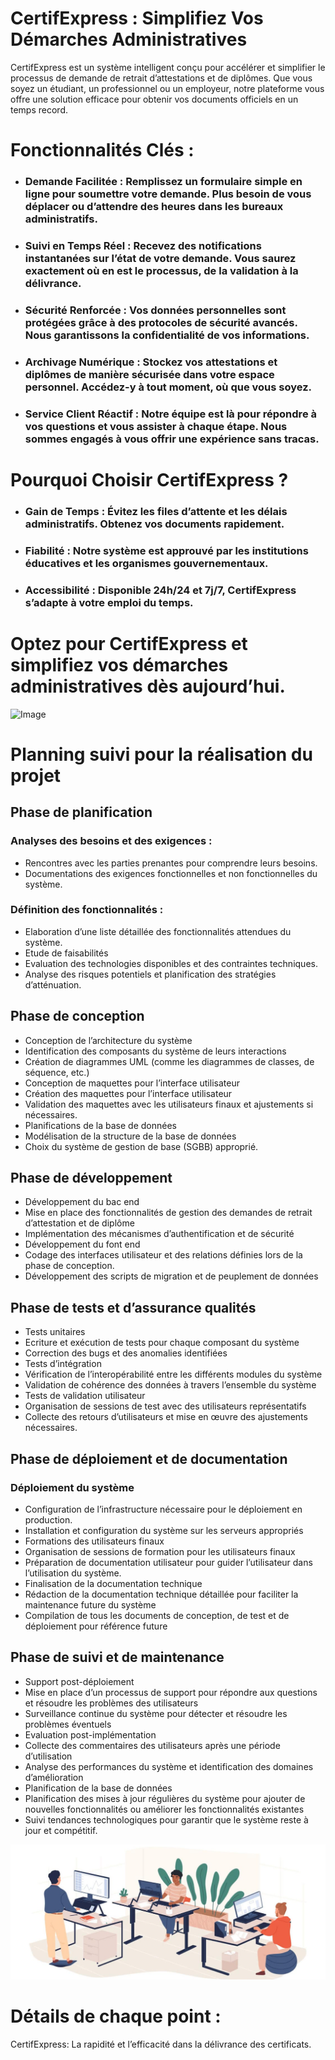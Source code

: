 # CertifExpress : Simplifiez Vos Démarches Administratives
CertifExpress est un système intelligent conçu pour accélérer et simplifier le processus de demande de retrait d’attestations et de diplômes. Que vous soyez un étudiant, un professionnel ou un employeur, notre plateforme vous offre une solution efficace pour obtenir vos documents officiels en un temps record.

# Fonctionnalités Clés :
* ### Demande Facilitée : Remplissez un formulaire simple en ligne pour soumettre votre demande. Plus besoin de vous déplacer ou d’attendre des heures dans les bureaux administratifs.
* ### Suivi en Temps Réel : Recevez des notifications instantanées sur l’état de votre demande. Vous saurez exactement où en est le processus, de la validation à la délivrance.
* ### Sécurité Renforcée : Vos données personnelles sont protégées grâce à des protocoles de sécurité avancés. Nous garantissons la confidentialité de vos informations.
* ### Archivage Numérique : Stockez vos attestations et diplômes de manière sécurisée dans votre espace personnel. Accédez-y à tout moment, où que vous soyez.
* ### Service Client Réactif : Notre équipe est là pour répondre à vos questions et vous assister à chaque étape. Nous sommes engagés à vous offrir une expérience sans tracas.

# Pourquoi Choisir CertifExpress ?
* ### Gain de Temps : Évitez les files d’attente et les délais administratifs. Obtenez vos documents rapidement.
* ### Fiabilité : Notre système est approuvé par les institutions éducatives et les organismes gouvernementaux.
* ### Accessibilité : Disponible 24h/24 et 7j/7, CertifExpress s’adapte à votre emploi du temps.

# Optez pour CertifExpress et simplifiez vos démarches administratives dès aujourd’hui.

![Image]()

# Planning suivi pour la réalisation du projet 
## Phase de planification 
### Analyses des besoins et des exigences :
* Rencontres avec les parties prenantes pour comprendre leurs besoins.
* Documentations des exigences fonctionnelles et non fonctionnelles du système.

### Définition des fonctionnalités :
* Elaboration d’une liste détaillée des fonctionnalités attendues du système.
* Etude de faisabilités
* Evaluation des technologies disponibles et des contraintes techniques.
* Analyse des risques potentiels et planification des stratégies d’atténuation.

## Phase de conception
* Conception de l’architecture du système
* Identification des composants du système de leurs interactions
* Création de diagrammes UML (comme les diagrammes de classes, de séquence, etc.)
* Conception de maquettes pour l’interface utilisateur
* Création des maquettes pour l’interface utilisateur
* Validation des maquettes avec les utilisateurs finaux et ajustements si nécessaires.
* Planifications de la base de données
* Modélisation de la structure de la base de données
* Choix du système de gestion de base (SGBB) approprié.

## Phase de développement
* Développement du bac end
* Mise en place des fonctionnalités de gestion des demandes de retrait d’attestation et de diplôme
* Implémentation des mécanismes d’authentification et de sécurité
* Développement du font end
* Codage des interfaces utilisateur et des relations définies lors de la phase de conception.
* Développement des scripts de migration et de peuplement de données

## Phase de tests et d’assurance qualités
* Tests unitaires
* Ecriture et exécution de tests pour chaque composant du système
* Correction des bugs et des anomalies identifiées
* Tests d’intégration
* Vérification de l’interopérabilité entre les différents modules du système
* Validation de cohérence des données à travers l’ensemble du système
* Tests de validation utilisateur
* Organisation de sessions de test avec des utilisateurs représentatifs
* Collecte des retours d’utilisateurs et mise en œuvre des ajustements nécessaires.

## Phase de déploiement et de documentation
### Déploiement du système 
* Configuration de l’infrastructure nécessaire pour le déploiement en production.
* Installation et configuration du système sur les serveurs appropriés
* Formations des utilisateurs finaux
* Organisation de sessions de formation pour les utilisateurs finaux
* Préparation de documentation utilisateur pour guider l’utilisateur dans l’utilisation du système.
* Finalisation de la documentation technique
* Rédaction de la documentation technique détaillée pour faciliter la maintenance future du système
* Compilation de tous les documents de conception, de test et de déploiement pour référence future

## Phase de suivi et de maintenance
* Support post-déploiement
* Mise en place d’un processus de support pour répondre aux questions et résoudre les problèmes des utilisateurs
* Surveillance continue du système pour détecter et résoudre les problèmes éventuels
* Evaluation post-implémentation
* Collecte des commentaires des utilisateurs après une période d’utilisation
* Analyse des performances du système et identification des domaines d’amélioration
* Planification de la base de données
* Planification des mises à jour régulières du système pour ajouter de nouvelles fonctionnalités ou améliorer les fonctionnalités existantes
* Suivi tendances technologiques pour garantir que le système reste à jour et compétitif.

![Image](/assets/images/travail.jpg)

# Détails de chaque point :

CertifExpress: La rapidité et l’efficacité dans la délivrance des certificats.

